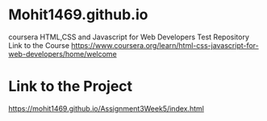# Mohit1469.github.io

coursera HTML,CSS and Javascript for Web Developers Test Repository
Link to the Course https://www.coursera.org/learn/html-css-javascript-for-web-developers/home/welcome

# Link to the Project
https://mohit1469.github.io/Assignment3Week5/index.html
